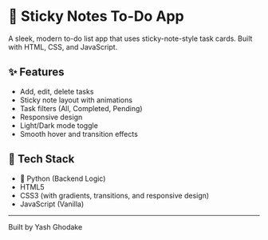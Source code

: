 # 📝 Sticky Notes To-Do App

A sleek, modern to-do list app that uses sticky-note-style task cards. Built with HTML, CSS, and JavaScript.

## ✨ Features
- Add, edit, delete tasks
- Sticky note layout with animations
- Task filters (All, Completed, Pending)
- Responsive design
- Light/Dark mode toggle
- Smooth hover and transition effects

## 🔧 Tech Stack
- 🐍 Python (Backend Logic)
- HTML5
- CSS3 (with gradients, transitions, and responsive design)
- JavaScript (Vanilla)

---

Built by Yash Ghodake
